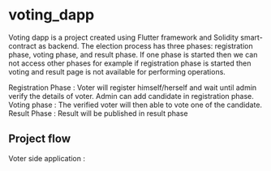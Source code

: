 # voting_dapp

Voting dapp is a project created using Flutter framework and Solidity smart-contract as backend. The election process has three phases: registration phase, voting phase, and result phase. If one phase is started then we can not access other phases for example if registration phase is started then voting and result page is not available for performing operations.

Registration Phase : Voter will register himself/herself and wait until admin verify the details of voter. Admin can add candidate in registration phase.        
Voting phase : The verified voter will then able to vote one of the candidate.                                                                      
Result Phase : Result will be published in result phase

## Project flow

Voter side application : 



